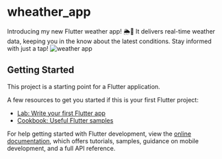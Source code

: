 # wheather_app

Introducing my new Flutter weather app! 🌦️📱 It delivers real-time weather data, keeping you in the know about the latest conditions. Stay informed with just a tap!
![weather app](https://github.com/alimehdirazab/flutter-weather-app/assets/135409467/68dd161a-d593-4575-8db8-d5fa20b4d5a6)

## Getting Started

This project is a starting point for a Flutter application.

A few resources to get you started if this is your first Flutter project:

- [Lab: Write your first Flutter app](https://docs.flutter.dev/get-started/codelab)
- [Cookbook: Useful Flutter samples](https://docs.flutter.dev/cookbook)

For help getting started with Flutter development, view the
[online documentation](https://docs.flutter.dev/), which offers tutorials,
samples, guidance on mobile development, and a full API reference.
